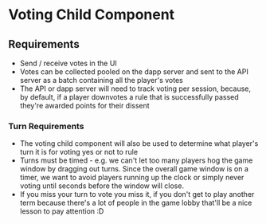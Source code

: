 # Voting Child Component

## Requirements

- Send / receive votes in the UI
- Votes can be collected pooled on the dapp server  and sent to the API server as a batch containing all the player's votes
- The API or dapp server will need to track voting per session, because, by default, if a player downvotes a rule that is successfully passed they're awarded points for their dissent

### Turn Requirements

- The voting child component will also be used to determine what player's turn it is for voting yes or not to rule
- Turns must be timed - e.g. we can't let too many players hog the game window by dragging out turns. Since the overall game window is on a timer, we want to avoid players running up the clock or simply never voting until seconds before the window will close.
- If you miss your turn to vote you miss it, if you don't get to play another term because there's a lot of people in the game lobby that'll be a nice lesson to pay attention :D
